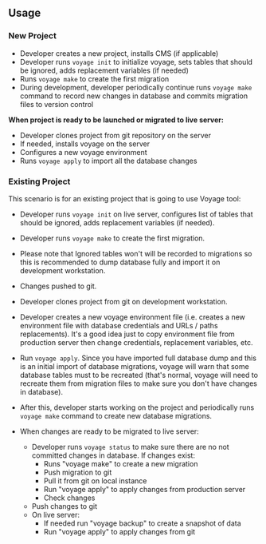 ## Usage 

### New Project
* Developer creates a new project, installs CMS (if applicable)
* Developer runs `voyage init` to initialize voyage, sets tables that should be ignored, adds replacement variables (if needed)
* Runs `voyage make` to create the first migration
* During development, developer periodically continue runs `voyage make` command to record new changes in database and commits migration files to version control

**When project is ready to be launched or migrated to live server:**
* Developer clones project from git repository on the server
* If needed, installs voyage on the server
* Configures a new voyage environment
* Runs `voyage apply` to import all the database changes

### Existing Project

This scenario is for an existing project that is going to use Voyage tool:

* Developer runs `voyage init` on live server, configures list of tables that should be ignored, adds replacement variables (if needed).
* Developer runs `voyage make` to create the first migration.
* Please note that Ignored tables won't will be recorded to migrations so this is recommended to dump database fully and import it on development workstation.
* Changes pushed to git.
* Developer clones project from git on development workstation.
* Developer creates a new voyage environment file (i.e. creates a new environment file with database credentials and URLs / paths replacements). It's a good idea just to copy environment file from production server then change credentials, replacement variables, etc.
* Run `voyage apply`. Since you have imported full database dump and this is an initial import of database migrations, voyage will warn that some database tables must to be recreated (that's normal, voyage will need to recreate them from migration files to make sure you don't have changes in database).
* After this, developer starts working on the project and periodically runs `voyage make` command to create new database migrations.

* When changes are ready to be migrated to live server:
    * Developer runs `voyage status` to make sure there are no not committed changes in database. If changes exist:
        * Runs "voyage make" to create a new migration
        * Push migration to git
        * Pull it from git on local instance
        * Run "voyage apply" to apply changes from production server
        * Check changes
    * Push changes to git
    * On live server:
        * If needed run "voyage backup" to create a snapshot of data
        * Run "voyage apply" to apply changes from git
